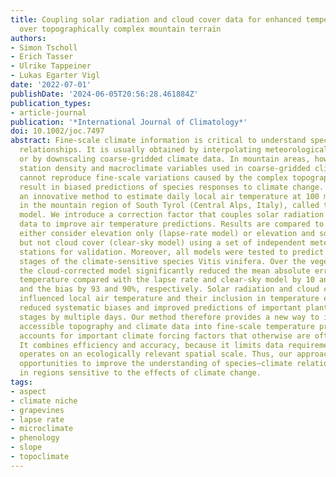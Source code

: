 ```yaml
---
title: Coupling solar radiation and cloud cover data for enhanced temperature predictions
  over topographically complex mountain terrain
authors:
- Simon Tscholl
- Erich Tasser
- Ulrike Tappeiner
- Lukas Egarter Vigl
date: '2022-07-01'
publishDate: '2024-06-05T20:56:28.461884Z'
publication_types:
- article-journal
publication: '*International Journal of Climatology*'
doi: 10.1002/joc.7497
abstract: Fine-scale climate information is critical to understand species–climate
  relationships. It is usually obtained by interpolating meteorological station data
  or by downscaling coarse-gridded climate data. In mountain areas, however, the low
  station density and macroclimate variables used in coarse-gridded climate products
  cannot reproduce fine-scale variations caused by the complex topography and thus
  result in biased predictions of species responses to climate change. Here, we present
  an innovative method to estimate daily local air temperature at 100 m spatial resolution
  in the mountain region of South Tyrol (Central Alps, Italy), called the cloud-corrected
  model. We introduce a correction factor that couples solar radiation and cloud cover
  data to improve air temperature predictions. Results are compared to models that
  either consider elevation only (lapse-rate model) or elevation and solar radiation
  but not cloud cover (clear-sky model) using a set of independent meteorological
  stations for validation. Moreover, all models were tested to predict critical phenological
  stages of the climate-sensitive species Vitis vinifera. Over the vegetative period,
  the cloud-corrected model significantly reduced the mean absolute error of predicted
  temperature compared with the lapse rate and clear-sky model by 10 and 23%, respectively,
  and the bias by 93 and 90%, respectively. Solar radiation and cloud cover both strongly
  influenced local air temperature and their inclusion in temperature estimates greatly
  reduced systematic biases and improved predictions of important plant phenological
  stages by multiple days. Our method therefore provides a new way to include easily
  accessible topography and climate data into fine-scale temperature predictions and
  accounts for important climate forcing factors that otherwise are often neglected.
  It combines efficiency and accuracy, because it limits data requirements but still
  operates on an ecologically relevant spatial scale. Thus, our approach offers promising
  opportunities to improve the understanding of species–climate relationships, especially
  in regions sensitive to the effects of climate change.
tags:
- aspect
- climate niche
- grapevines
- lapse rate
- microclimate
- phenology
- slope
- topoclimate
---
```


